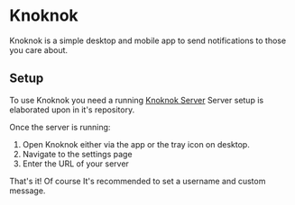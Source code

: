 # Knoknok
Knoknok is a simple desktop and mobile app to send notifications to those you care about.

## Setup
To use Knoknok you need a running [Knoknok Server](https://github.com/SorceressLyra/knoknokServer)
Server setup is elaborated upon in it's repository.

Once the server is running: 
1. Open Knoknok either via the app or the tray icon on desktop.
2. Navigate to the settings page
3. Enter the URL of your server

That's it! Of course It's recommended to set a username and custom message.
